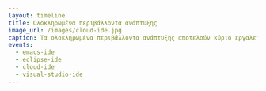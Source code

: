 ```yaml
---
layout: timeline 
title: Ολοκληρωμένα περιβάλλοντα ανάπτυξης 
image_url: /images/cloud-ide.jpg
caption: Τα ολοκληρωμένα περιβάλλοντα ανάπτυξης αποτελούν κύριο εργαλείο διάδρασης των προγραμματιστών με τον υπολογιστή. Πλέον η χρήση τους έχει κυριαρχήσει στον προγραμματισμό. 
events:
  - emacs-ide
  - eclipse-ide
  - cloud-ide
  - visual-studio-ide
---
```

